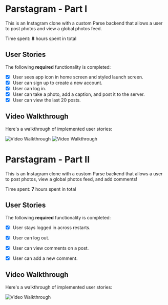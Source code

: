 
# Parstagram - Part I

This is an Instagram clone with a custom Parse backend that allows a user to post photos and view a global photos feed.

Time spent: **8** hours spent in total

## User Stories

The following **required** functionality is completed:

- [x] User sees app icon in home screen and styled launch screen. 
- [x] User can sign up to create a new account. 
- [x] User can log in. 
- [x] User can take a photo, add a caption, and post it to the server. 
- [x] User can view the last 20 posts. 

## Video Walkthrough

Here's a walkthrough of implemented user stories:

<img src= http://g.recordit.co/lEVvdMMc7u.gif title='Video Walkthrough' width='' alt='Video Walkthrough' />
<img src= http://g.recordit.co/C5BnBji0pn.gif title='Video Walkthrough' width='' alt='Video Walkthrough' />

# Parstagram - Part II

This is an Instagram clone with a custom Parse backend that allows a user to post photos, view a global photos feed, and add comments!

Time spent: **7** hours spent in total

## User Stories

The following **required** functionality is completed:

- [x] User stays logged in across restarts.
- [x] User can log out.
- [x] User can view comments on a post. 
- [x] User can add a new comment. 


## Video Walkthrough

Here's a walkthrough of implemented user stories:

<img src='http://g.recordit.co/nQOsMvhOtj.gif' title='Video Walkthrough' width='' alt='Video Walkthrough' />
